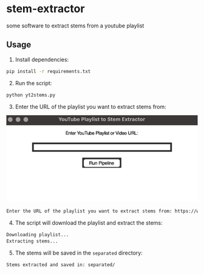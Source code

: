 # stem-extractor

some software to extract stems from a youtube playlist

## Usage

1. Install dependencies:

```bash
pip install -r requirements.txt
```

2. Run the script:

```bash
python yt2stems.py
```

3. Enter the URL of the playlist you want to extract stems from:

![ui](/img/ui.png)

```bash
Enter the URL of the playlist you want to extract stems from: https://www.youtube.com/playlist?<playlist_id>
```

4. The script will download the playlist and extract the stems:

```bash
Downloading playlist...
Extracting stems...
```

5. The stems will be saved in the `separated` directory:

```bash
Stems extracted and saved in: separated/
```
